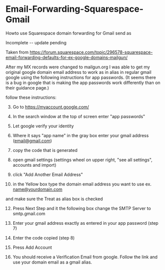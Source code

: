 # Email-Forwarding-Squarespace-Gmail
Howto use Squarespace domain forwarding for Gmail send as



Incomplete -- update pending


Taken from https://forum.squarespace.com/topic/296578-squarespace-email-forwarding-defaults-for-ex-google-domains-mailgun/

After my MX records were changed to mailgun.org I was able to get my original google domain email address to work as in alias in regular gmail google using the following instructions for app passwords. (It seems there is a bug in google that is making the app passwords work differently than on their guidance page.) 

follow these instructions:

3. Go to https://myaccount.google.com/

5. In the search window at the top of screen enter "app passwords"

6. Let google verify your identity

7. Where it says "app name" in the gray box enter your gmail address (email@gmail.com)

8. copy the code that is generated

9. open gmail settings (settings wheel on upper right, "see all settings", accounts and import)

10. click "Add Another Email Address"

11. in the Yellow box type the domain email address you want to use ex. name@yourdomain.com

and make sure the Treat as alias box is checked

12. Press Next Step and it the following box change the SMTP Server to smtp.gmail.com

13. Enter your gmail address exactly as entered in your app password (step 7)

14. Enter the code copied (step 8)

15. Press Add Account

16. You should receive a Verification Email from google. Follow the link and use your domain email as a gmail alias.
